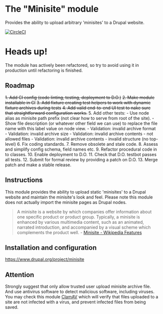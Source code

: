 The "Minisite" module
=====================
Provides the ability to upload arbitrary 'minisites' to a Drupal website.

[![CircleCI](https://circleci.com/gh/salsadigitalauorg/minisite.svg?style=svg&circle-token=fd691d0f6736c1fb3e232c4d5f7d3fcd3fd12524)](https://circleci.com/gh/salsadigitalauorg/minisite)

# Heads up!
The module has actively been refactored, so try to avoid using it in production
until refactoring is finished.

## Roadmap
~~1. Add CI config (code linting, testing, deployment to D.O.)~~
~~2. Make module installable in CI~~
~~3. Add fixture creating test helpers to work with dynamic fixture archives 
     during tests~~
~~4. Add valid end-to-end UI test to nake sure that straightforward 
     configuration works.~~
  5. Add other tests:
    - Use node alias as minisite path prefix (not clear how to serve from root 
      of the site).
    - Show file description (or whatever other field we can use) to replace the 
      file name with this label value on node view.
    - Validation: invalid archive format
    - Validation: invalid archive size
    - Validation: invalid archive contents - not allowed files
    - Validation: invalid archive contents - invalid structure (no top-level) 
  6. Fix coding standards.
  7. Remove obsolete and stale code.
  8. Assess and simplify config schema, field names etc.
  9. Refactor procedural code in to classes.
  10. Enable deployment to D.O.
  11. Check that D.O. testbot passes all tests.
  12. Submit for formal review by providing a patch on D.O.
  13. Merge patch and make a stable release.

Instructions
------------
This module provides the ability to upload static 'minisites' to a Drupal 
website and maintain the minisite's look and feel. Please note this module does 
not actually import the minisite pages as Drupal nodes.

> A minisite is a website by which companies offer information about one 
specific product or product group. Typically, a minisite is enhanced by 
various multimedia content, such as an animated, narrated introduction, 
and accompanied by a visual scheme which complements the product 
well. - [Minisite - Wikipedia Features](https://en.wikipedia.org/wiki/Minisite)

Installation and configuration
------------------------------
https://www.drupal.org/project/minisite

Attention
---------
Strongly suggest that only allow trusted user upload minisite archive file. 
And use antivirus software to detect malicious software, including viruses. 
You may check this module [ClamAV](https://www.clamav.net/) which will verify 
that files uploaded to a site are not infected with a virus, and prevent 
infected files from being saved.
